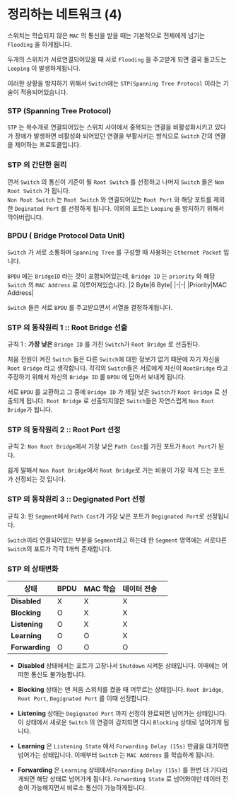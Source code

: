 # 정리하는 네트워크 (4)

스위치는 학습되지 않은 `MAC` 의 통신을 받을 때는 기본적으로 전체에게 넘기는 
`Flooding` 을 하게됩니다. 

두개의 스위치가 서로연결되어있을 때 서로 `Flooding` 을 주고받게 되면 결국 돌고도는 `Looping` 이 발생하게됩니다. 

이러한 상황을 방지하기 위해서 `Switch`에는 `STP(Spanning Tree Protocol` 이라는 기술이 적용되어있습니다. 

### STP (Spanning Tree Protocol)
`STP` 는 복수개로 연결되어있는 스위치 사이에서 중복되는 연결을 비활성화시키고 있다가 장애가 발생하면 비활성화 되어있던 연결을 부활시키는 방식으로 `Switch` 간의 연결을 제어하는 프로토콜입니다.  

### STP 의 간단한 원리
먼저 `Switch` 의 통신이 기준이 될 `Root Switch` 를 선정하고 나머지 `Switch` 들은 
`Non Root Switch` 가 됩니다.  
`Non Root Switch` 는 `Root Switch` 와 연결되어있는 `Root Port` 와 해당 포트를 제외한 `Deginated Port` 를 선정하게 됩니다. 
이외의 포트는 `Looping` 을 방지하기 위해서 막아버립니다.

### BPDU ( Bridge Protocol Data Unit)
`Switch` 가 서로 소통하며 `Spanning Tree` 를 구성할 때 사용하는 `Ethernet Packet` 입니다.

`BPDU` 에는 `BridgeID` 라는 것이 포함되어있는데, `Bridge ID` 는 `priority` 와 해당 `Switch` 의 `MAC Address` 로 이루어져있습니다.
|2 Byte|6 Byte|
|-|-|
|Priority|MAC Address|

`Switch` 들은 서로 `BPDU` 를 주고받으면서 서열을 결정하게됩니다.

### STP 의 동작원리 1 :: Root Bridge 선출
규칙 1 : **가장 낮은** `Bridge ID` 를 가진 `Switch`가 `Root Bridge` 로 선출된다.

처음 전원이 켜진 `Switch` 들은 다른 `Switch`에 대한 정보가 없기 때문에 자기 자신을 `Root Bridge` 라고 생각합니다. 각각의 `Switch`들은 서로에게 자신이 `RootBridge` 라고 주장하기 위해서 자신의 `Bridge ID` 를 `BPDU` 에 담아서 보내게 됩니다.

서로 `BPDU` 를 교환하고 그 중에 `Bridge ID` 가 제일 낮은 `Switch`가 `Root Bridge` 로 선출되게 됩니다. `Root Bridge` 로 선출되지않은 `Switch`들은 자연스럽게 `Non Root Bridge`가 됩니다.

### STP 의 동작원리 2 :: Root Port 선정

규칙 2: `Non Root Bridge`에서 가장 낮은 `Path Cost`를 가진 포트가 `Root Port`가 된다.

쉽게 말해서 `Non Root Bridge`에서 `Root Bridge`로 가는 비용이 가장 적게 드는 포트가 선정되는 것 입니다. 

### STP 의 동작원리 3 :: Degignated Port 선정

규칙 3: 한 `Segment`에서 `Path Cost`가 가장 낮은 포트가 `Degignated Port`로 선정됩니다.

`Switch`끼리 연결되어있는 부분을 `Segment`라고 하는데 한 `Segment` 영역에는
서로다른 `Switch`의 포트가 각각 1개씩 존재합니다.

### STP 의 상태변화

|상태|BPDU|MAC 학습|데이터 전송||
|-|-|-|-|-|
|**Disabled**|X|X|X|
|**Blocking**|O|X|X
|**Listening**|O|X|X|
|**Learning**|O|O|X|
|**Forwarding**|O|O|O|

- **Disabled** 상태에서는 포트가 고장나서 `Shutdown` 시켜둔 상태입니다. 이때에는 어떠한 통신도 불가능합니다.

- **Blocking** 상태는 맨 처음 스위치를 켰을 때 머무르는 상태입니다. `Root Bridge`, `Root Port`, `Degignated Port` 를 이때 선정합니다.

- **Listening** 상태는 `Degignated Port` 까지 선정이 완료되면 넘어가는 상태입니다. 이 상태에서 새로운 `Switch` 의 연결이 감지되면 다시 `Blocking` 상태로 넘어가게 됩니다.
- **Learning** 은 `Listening State` 에서 `Forwarding Delay (15s)` 만큼을 대기하면 넘어가는 상태입니다. 이때부터 `Switch` 는 `MAC Address` 를 학습하게 됩니다.
- **Forwarding** 은 `Learning` 상태에서`Forwarding Delay (15s)` 를 한번 더 기다리게되면 해당 상태로 넘어가게 됩니다. `Forwarding State` 로 넘어와야만 데이터 전송이 가능해지면서 비로소 통신이 가능하게됩니다.